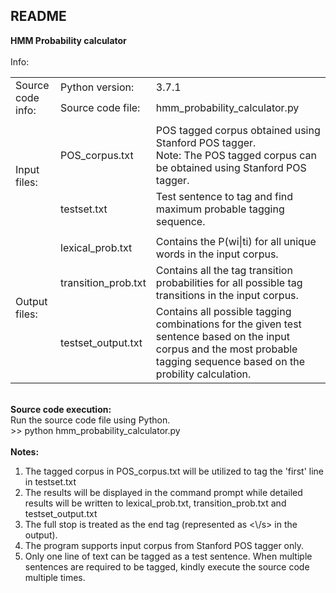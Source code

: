 README
------
<b>HMM Probability calculator</b>
<br><br>
Info:
<table>
  <tr>
    <td rowspan="2">Source code info:</td>
    <td>Python version:</td>
    <td>3.7.1</td>
  </tr>
  <tr>
    <td>Source code file:</td>
    <td>hmm_probability_calculator.py</td>
  </tr>
  <tr>
    <td colspan="3"></td>
  </tr>
  <tr></tr>
  <tr>
    <td rowspan="2">Input files:</td>
    <td>POS_corpus.txt</td>
    <td>POS tagged corpus obtained using Stanford POS tagger.<br>
        Note: The POS tagged corpus can be obtained using Stanford POS tagger.</td>
  </tr>
  <tr>
    <td>testset.txt</td>
    <td>Test sentence to tag and find maximum probable tagging sequence.</td>
  </tr>
  <tr>
    <td colspan="3"></td>
  </tr>
  <tr></tr>
  <tr>
    <td rowspan="3">Output files:</td>
    <td>lexical_prob.txt</td>
    <td>Contains the P(wi|ti) for all unique words in the input corpus.</td>
  </tr>
  <tr>
    <td>transition_prob.txt</td>
    <td>Contains all the tag transition probabilities for all possible tag transitions in the input corpus.</td>
  </tr>
  <tr>
    <td>testset_output.txt</td>
    <td>Contains all possible tagging combinations for the given test sentence based on the input corpus and the most probable tagging sequence based on the probility calculation.</td>
  </tr>
</table>
<br>
<b>Source code execution:</b>
<br>
Run the source code file using Python.
<br>
>> python hmm_probability_calculator.py
<br><br>
<b>Notes:</b>
<ol>
  <li>The tagged corpus in POS_corpus.txt will be utilized to tag the 'first' line in testset.txt</li>
  <li>The results will be displayed in the command prompt while detailed results will be written to lexical_prob.txt, transition_prob.txt and testset_output.txt</li>
  <li>The full stop is treated as the end tag (represented as <\/s> in the output).</li>
  <li>The program supports input corpus from Stanford POS tagger only.</li>
  <li>Only one line of text can be tagged as a test sentence. When multiple sentences are required to be tagged, kindly execute the source code multiple times.</li>
</ol>

